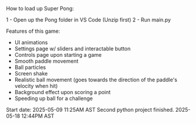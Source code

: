 How to load up Super Pong:

1 - Open up the Pong folder in VS Code (Unzip first)
2 - Run main.py

Features of this game:

- UI animations
- Settings page w/ sliders and interactable button
- Controls page upon starting a game
- Smooth paddle movement
- Ball particles
- Screen shake
- Realistic ball movement (goes towards the direction of the paddle's velocity when hit)
- Background effect upon scoring a point
- Speeding up ball for a challenge

Start date: 2025-05-09 11:25AM AST
Second python project finished. 2025-05-18 12:44PM AST
